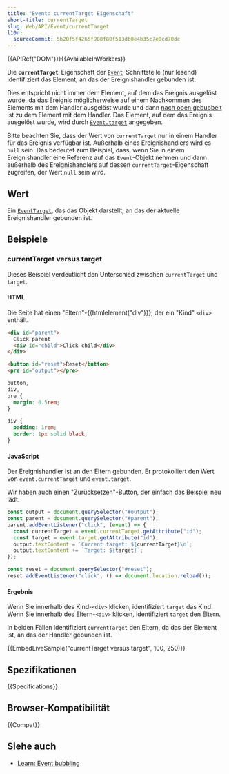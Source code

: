 ```yaml
---
title: "Event: currentTarget Eigenschaft"
short-title: currentTarget
slug: Web/API/Event/currentTarget
l10n:
  sourceCommit: 5b20f5f4265f988f80f513db0e4b35c7e0cd70dc
---
```


{{APIRef("DOM")}}{{AvailableInWorkers}}

Die **`currentTarget`**-Eigenschaft der [`Event`](/de/docs/Web/API/Event)-Schnittstelle (nur lesend) identifiziert das Element, an das der Ereignishandler gebunden ist.

Dies entspricht nicht immer dem Element, auf dem das Ereignis ausgelöst wurde, da das Ereignis möglicherweise auf einem Nachkommen des Elements mit dem Handler ausgelöst wurde und dann [nach oben gebubbelt](/de/docs/Learn_web_development/Core/Scripting/Event_bubbling) ist zu dem Element mit dem Handler. Das Element, auf dem das Ereignis ausgelöst wurde, wird durch [`Event.target`](/de/docs/Web/API/Event/target) angegeben.

Bitte beachten Sie, dass der Wert von `currentTarget` nur in einem Handler für das Ereignis verfügbar ist. Außerhalb eines Ereignishandlers wird es `null` sein. Das bedeutet zum Beispiel, dass, wenn Sie in einem Ereignishandler eine Referenz auf das `Event`-Objekt nehmen und dann außerhalb des Ereignishandlers auf dessen `currentTarget`-Eigenschaft zugreifen, der Wert `null` sein wird.

## Wert

Ein [`EventTarget`](/de/docs/Web/API/EventTarget), das das Objekt darstellt, an das der aktuelle Ereignishandler gebunden ist.

## Beispiele

### currentTarget versus target

Dieses Beispiel verdeutlicht den Unterschied zwischen `currentTarget` und `target`.

#### HTML

Die Seite hat einen "Eltern"-{{htmlelement("div")}}, der ein "Kind" `<div>` enthält.

```html
<div id="parent">
  Click parent
  <div id="child">Click child</div>
</div>

<button id="reset">Reset</button>
<pre id="output"></pre>
```

```css hidden
button,
div,
pre {
  margin: 0.5rem;
}

div {
  padding: 1rem;
  border: 1px solid black;
}
```

#### JavaScript

Der Ereignishandler ist an den Eltern gebunden. Er protokolliert den Wert von `event.currentTarget` und `event.target`.

Wir haben auch einen "Zurücksetzen"-Button, der einfach das Beispiel neu lädt.

```js
const output = document.querySelector("#output");
const parent = document.querySelector("#parent");
parent.addEventListener("click", (event) => {
  const currentTarget = event.currentTarget.getAttribute("id");
  const target = event.target.getAttribute("id");
  output.textContent = `Current target: ${currentTarget}\n`;
  output.textContent += `Target: ${target}`;
});

const reset = document.querySelector("#reset");
reset.addEventListener("click", () => document.location.reload());
```

#### Ergebnis

Wenn Sie innerhalb des Kind-`<div>` klicken, identifiziert `target` das Kind. Wenn Sie innerhalb des Eltern-`<div>` klicken, identifiziert `target` den Eltern.

In beiden Fällen identifiziert `currentTarget` den Eltern, da das der Element ist, an das der Handler gebunden ist.

{{EmbedLiveSample("currentTarget versus target", 100, 250)}}

## Spezifikationen

{{Specifications}}

## Browser-Kompatibilität

{{Compat}}

## Siehe auch

- [Learn: Event bubbling](/de/docs/Learn_web_development/Core/Scripting/Event_bubbling)
